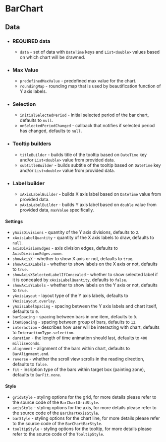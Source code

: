# BarChart

## Data

* ### REQUIRED data

  * `data` - set of data with `DateTime` keys and `List<double>` values based on which chart will be drawned.

* ### Max Value 

  * `predefinedMaxValue` - predefined max value for the chart.
  * `roundingMap` - rounding map that is used by beautification function of Y axis labels.

* ### Selection

  * `initialSelectedPeriod` - initial selected period of the bar chart, defaults to `null`.
  * `onSelectedPeriodChanged` - callback that notifies if selected period has changed, defaults to `null`.

* ### Tooltip builders

  * `titleBuilder` - builds title of the tooltip based on `DateTime` key and/or `List<double>` value from provided data.
  * `subtitleBuilder` - builds subtitle of the tooltip based on `DateTime` key and/or `List<double>` value from provided data.

* ### Label builder

  * `xAxisLabelBuilder` - builds X axis label based on `DateTime` value from provided data.
  * `yAxisLabelBuilder` - builds Y axis label based on `double` value from provided data, `maxValue` specifically.

#### Settings

* `yAxisDivisions` - quantity of the Y axis divisions, defaults to `2`.
* `xAxisLabelQuantity` - quantity of the X axis labels to draw, defaults to `null`.
* `axisDivisionEdges` - axis division edges, defaults to `AxisDivisionEdges.none`.
* `showAxisX` - whether to show X axis or not, defaults to `true`.
* `showAxisXLabels` - whether to show labels on the X axis or not, defaults to `true`.
* `showAxisXSelectedLabelIfConcealed` - whether to show selected label if it is concealed by `xAxisLabelQuantity`, defaults to `false`.
* `showAxisYLabels` - whether to show labels on the Y axis or not, defaults to `true`.
* `yAxisLayout` - layout type of the Y axis labels, defaults to `YAxisLayout.overlay`.
* `yAxisLabelSpacing` - spacing between the Y axis labels and chart itself, defaults to `0`.
* `barSpacing` - spacing between bars in one item, defaults to `0`.
* `itemSpacing` - spacing between group of bars, defaults to `12`.
* `interaction` - describes how user will be interacting with chart, defaults to `InteractionType.selection`.
* `duration` - the length of time animation should last, defaults to `400 milliseconds`.
* `alignment` - alignment of the bars within chart, defaults to `BarAlignment.end`.
* `reverse` - whether the scroll view scrolls in the reading direction, defaults to `false`.
* `fit` - insription type of the bars within target box (painting zone), defaults to `BarFit.none`.

#### Style

* `gridStyle` - styling options for the grid, for more details please refer to the source code of the `BarChartGridStyle`.
* `axisStyle` - styling options for the axis, for more details please refer to the source code of the `BarChartAxisStyle`.
* `barStyle` - styling options for the chart line, for more details please refer to the source code of the `BarChartBarStyle`.
* `tooltipStyle` - styling options for the tooltip, for more details please refer to the source code of the `TooltipStyle`.
